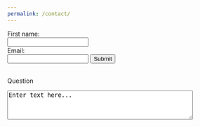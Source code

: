 ```yaml
---
permalink: /contact/
---
```


<!-- https://docs.google.com/forms/d/e/1FAIpQLScXM1VXgxbZCnwtuE8xdwKzJokwfvjzZXB7LafKqZiiYXWZVw/viewform?usp=pp_url&entry.2005620554=test&entry.1045781291=test@emai.com&entry.839337160=what+if+bla+bla+bl? -->

<script src="https://ajax.aspnetcdn.com/ajax/jQuery/jquery-3.4.1.min.js"></script>
<script type="text/javascript">var submitted=false;</script>
<script type="text/javascript">
$('#gform').on('submit', function(e) {
  $('#gform *').fadeOut(2000);
  $('#gform').prepend('Your submission has been processed...');
  alert('yo');
  });
</script>

<form name="gform" id="gform" enctype="text/plain" action="https://docs.google.com/forms/d/e/1FAIpQLScXM1VXgxbZCnwtuE8xdwKzJokwfvjzZXB7LafKqZiiYXWZVw/formResponse?" target="hidden_iframe" onsubmit="submitted=true;">
  First name:<br>
  <input type="text" name="entry.2005620554" id="entry.2005620554" /><br>
  Email:<br>
  <input type="text" name="entry.1045781291" id="entry.1045781291" />
  <input type="submit" value="Submit" />
</form>

<br>Question</br>
<textarea rows="4" cols="50" name="entry.2005620554" id="entry.2005620554" form="gform">
Enter text here...</textarea>

<iframe name="hidden_iframe" id="hidden_iframe" style="display:none;" onload="if(submitted) {}"></iframe>